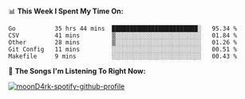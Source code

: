 📊 **This Week I Spent My Time On:**
<!--START_SECTION:waka-->
```text
Go           35 hrs 44 mins  ████████████████████████░   95.34 % 
CSV          41 mins         ▒░░░░░░░░░░░░░░░░░░░░░░░░   01.84 % 
Other        28 mins         ▒░░░░░░░░░░░░░░░░░░░░░░░░   01.26 % 
Git Config   11 mins         ░░░░░░░░░░░░░░░░░░░░░░░░░   00.51 % 
Makefile     9 mins          ░░░░░░░░░░░░░░░░░░░░░░░░░   00.43 % 
```
<!--END_SECTION:waka-->

🎵 **The Songs I'm Listening To Right Now:**

[![moonD4rk-spotify-github-profile](https://spotify-github-profile.vercel.app/api/view?uid=iftr63d5ost38g0o26wcjzd8k&cover_image=true&theme=novatorem)](https://github.com/moonD4rk)
